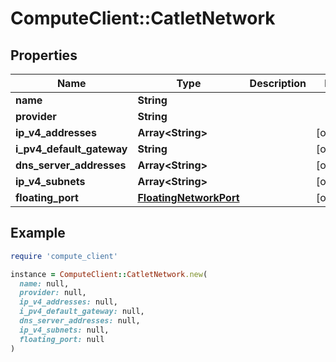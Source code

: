 # ComputeClient::CatletNetwork

## Properties

| Name | Type | Description | Notes |
| ---- | ---- | ----------- | ----- |
| **name** | **String** |  |  |
| **provider** | **String** |  |  |
| **ip_v4_addresses** | **Array&lt;String&gt;** |  | [optional] |
| **i_pv4_default_gateway** | **String** |  | [optional] |
| **dns_server_addresses** | **Array&lt;String&gt;** |  | [optional] |
| **ip_v4_subnets** | **Array&lt;String&gt;** |  | [optional] |
| **floating_port** | [**FloatingNetworkPort**](FloatingNetworkPort.md) |  | [optional] |

## Example

```ruby
require 'compute_client'

instance = ComputeClient::CatletNetwork.new(
  name: null,
  provider: null,
  ip_v4_addresses: null,
  i_pv4_default_gateway: null,
  dns_server_addresses: null,
  ip_v4_subnets: null,
  floating_port: null
)
```

